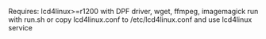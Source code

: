 Requires: lcd4linux>=r1200 with DPF driver, wget, ffmpeg, imagemagick
run with run.sh or copy lcd4linux.conf to /etc/lcd4linux.conf and use lcd4linux service
